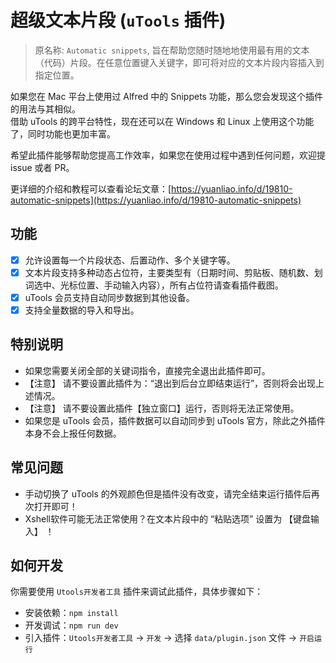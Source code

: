 # 超级文本片段 (`uTools` 插件)
> 原名称: `Automatic snippets`, 旨在帮助您随时随地地使用最有用的文本（代码）片段。在任意位置键入关键字，即可将对应的文本片段内容插入到指定位置。

如果您在 Mac 平台上使用过 Alfred 中的 Snippets 功能，那么您会发现这个插件的用法与其相似。  
借助 uTools 的跨平台特性，现在还可以在 Windows 和 Linux 上使用这个功能了，同时功能也更加丰富。  

希望此插件能够帮助您提高工作效率，如果您在使用过程中遇到任何问题，欢迎提 issue 或者 PR。    


更详细的介绍和教程可以查看论坛文章：[https://yuanliao.info/d/19810-automatic-snippets](https://yuanliao.info/d/19810-automatic-snippets)   

## 功能
- [x] 允许设置每一个片段状态、后置动作、多个关键字等。
- [x] 文本片段支持多种动态占位符，主要类型有（日期时间、剪贴板、随机数、划词选中、光标位置、手动输入内容），所有占位符请查看插件截图。
- [x] uTools 会员支持自动同步数据到其他设备。
- [x] 支持全量数据的导入和导出。

## 特别说明
- 如果您需要关闭全部的关键词指令，直接完全退出此插件即可。
- 【注意】 请不要设置此插件为：“退出到后台立即结束运行”，否则将会出现上述情况。
- 【注意】 请不要设置此插件【独立窗口】运行，否则将无法正常使用。
- 如果您是 uTools 会员，插件数据可以自动同步到 uTools 官方，除此之外插件本身不会上报任何数据。

## 常见问题
- 手动切换了 uTools 的外观颜色但是插件没有改变，请完全结束运行插件后再次打开即可！
- Xshell软件可能无法正常使用？在文本片段中的 “粘贴选项” 设置为 【键盘输入】 ！

## 如何开发
你需要使用 `Utools开发者工具` 插件来调试此插件，具体步骤如下：
- 安装依赖：`npm install`
- 开发调试：`npm run dev`
- 引入插件：`Utools开发者工具` -> `开发` -> 选择 `data/plugin.json` 文件 -> `开启运行`
